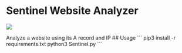 # Sentinel Website Analyzer
<p>
<a href="#">
    <img src="https://img.shields.io/badge/python-v3-blue">
</a>
</p>
Analyze a website using its A record and IP
## Usage
```
pip3 install -r requirements.txt
python3 Sentinel.py
```

